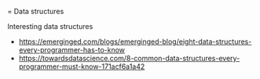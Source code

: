 = Data structures

Interesting data structures

- https://emerginged.com/blogs/emerginged-blog/eight-data-structures-every-programmer-has-to-know
- https://towardsdatascience.com/8-common-data-structures-every-programmer-must-know-171acf6a1a42